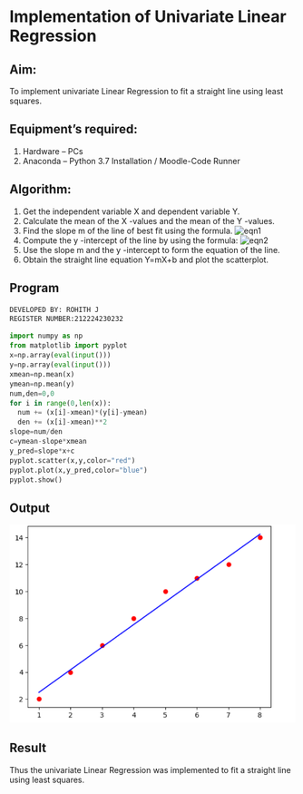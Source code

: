 # Implementation of Univariate Linear Regression
## Aim:
To implement univariate Linear Regression to fit a straight line using least squares.
## Equipment’s required:
1.	Hardware – PCs
2.	Anaconda – Python 3.7 Installation / Moodle-Code Runner
## Algorithm:
1.	Get the independent variable X and dependent variable Y.
2.	Calculate the mean of the X -values and the mean of the Y -values.
3.	Find the slope m of the line of best fit using the formula.
 ![eqn1](./eq1.jpg)
4.	Compute the y -intercept of the line by using the formula:
![eqn2](./eq2.jpg)  
5.	Use the slope m and the y -intercept to form the equation of the line.
6.	Obtain the straight line equation Y=mX+b and plot the scatterplot.
## Program
```
DEVELOPED BY: ROHITH J
REGISTER NUMBER:212224230232
```
```python
import numpy as np
from matplotlib import pyplot
x=np.array(eval(input()))
y=np.array(eval(input()))
xmean=np.mean(x)
ymean=np.mean(y)
num,den=0,0
for i in range(0,len(x)):
  num += (x[i]-xmean)*(y[i]-ymean)
  den += (x[i]-xmean)**2
slope=num/den
c=ymean-slope*xmean
y_pred=slope*x+c
pyplot.scatter(x,y,color="red")
pyplot.plot(x,y_pred,color="blue")
pyplot.show()

```
## Output
![alt text](<Screenshot 2025-05-22 141736.png>)

## Result
Thus the univariate Linear Regression was implemented to fit a straight line using least squares.
